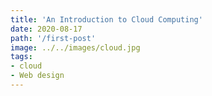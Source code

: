 ```yaml
---
title: 'An Introduction to Cloud Computing'
date: 2020-08-17
path: '/first-post'
image: ../../images/cloud.jpg
tags:
- cloud
- Web design
---
```


